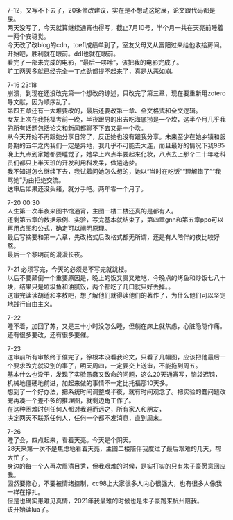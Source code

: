 7-12，又写不下去了，20条修改建议，实在是不想动这坨屎，论文跟代码都是屎。  
两天没写了，今天就算继续通宵也得写，截止7月10号，半个月一共在天亮前睡着一两个安稳觉。  
今天改了改blog的cdn，toefl成绩单到了，室友父母又从富阳过来给他收拾房间。  
开始吧，胜利就在眼前。ddl也就在眼前。  
看完了一部未完成的电影，“最后一哆嗦”，该把我的电影完成了。  
旷工两天多就已经完全一丁点劲都提不起来了，真是从恶如崩。  

7-16 23:18  
崩溃，到现在还没改完第一个想改的综述，只改完了第三章，现在要重新用zotero导文献，因为顺序乱了。  
第四五章还有一大堆要改的，最后还要改第一章、全文格式和全文逻辑。  
女友上次在我托福考前一晚，半夜跟男的出去吃海底捞是一个坎，这半个月几乎我的所有话题包括论文和新闻都聊不下去又是一个坎。  
从今天开始不再跟她分享日常了，反正她也没有跟我分享。未来至少在她乡镇和服务期的五年之内我们一定是异地，我几乎不可能去大连，而且最好的情况下我985晚上九点到家她都要睡觉了，她早上六点半要起来化妆，八点去上那个二十年老科员们都只上半天班的开发利用科发呆，做遴选梦。  
我不知道怎么继续下去，我试着问她怎么想的，她以“当时在吃饭”“理解错了”“我骂她”为由拒绝交流。  
送审后如果还没头绪，就分手吧。两年零一个月了。  

7-20 00:30  
人生第一次半夜来图书馆通宵，主图一楼二楼还真的是都有人。  
还剩第五章的数据示例、实验，写完基本就结束了，第四章gnn和第五章ppo可以再用点图和公式，确定可以阐明原理。  
最后写摘要和第一六章，先改格式后改格式都无所谓，还是有人陪伴的夜比较好熬。  
最后一个黎明前的漫漫长夜。

7-21
必须写完，今天的必须是不写完就跳楼。  
以后不要颠倒一个重要原因是，晚上的饭又贵又难吃，今晚点的烤鱼和炒饭七八十块，结果只是垃圾鱼和油腻饭，两个都吃了几口就只好丢掉。。  
送审完读读胡适和李敖吧，想了解他们就得读他们的著作了，为什么他们可以坚定地践行自由主义。

7-22  
睡不着，加回了苏，又是三十小时没怎么睡，但躺在床上就焦虑，心脏隐隐作痛。  
还有很多要改，还有很多要催。

7-23  
送审前所有审核终于催完了，徐根本没看我论文，只看了几幅图，应该把他最后一个要求改完就没别的事了，明天周四，一定要交上送审，不能拖到周五。  
基本什么也没干，发现了实验愚蠢又致命的问题，这么20天通宵写，脑袋迟钝，机械地僵硬地前进，加起来做的事情不一定比托福那10天多。  
想到了一个好办法，把系统时间调整成半夜，就有时间观念了。把实验的蠢问题改完再凑一个差不多的推理图，就剩边角工作了。  
在这种困难时刻任何人都对我避而远之，所有家人和朋友，  
决定两天不联系任何人，任何一个都不发消息，直到周末。

7-26  
睡了会，四点起来，看着天亮。今天是个阴天。  
28天来第一次不是焦虑地看着天亮，主图二楼陪伴我度过了最后艰难的几天，帮大忙了。  
身边的每一个人再次眉清目秀，但我艰难的时候，是实打实的只有朱子豪愿意回应我。  
固然要修心，不要被情绪控制，cc98上大家很多人内心很强大，也有很多人像我一样在挣扎。  
但是也确实患难见真情，2021年我最难的时候也是朱子豪跑来杭州陪我。  
该开始读lua了。